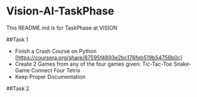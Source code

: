 # Vision-AI-TaskPhase
This README.md is for TaskPhase at VISION

##Task 1
- Finish a Crash Course on Python [https://coursera.org/share/87595f4893e2bc176feb519b54758b0c]
- Create 2 Games from any of the four games given: 
Tic-Tac-Toe 
Snake-Game
Connect Four
Tetris
- Keep Proper Documentation

##Task 2

